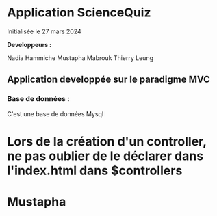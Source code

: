 # Application ScienceQuiz
Initialisée le 27 mars 2024  


**Developpeurs :**  

Nadia Hammiche
Mustapha Mabrouk
Thierry Leung

## Application developpée sur le paradigme MVC

### Base de données :
C'est une base de données Mysql

# Lors de la création d'un controller, ne pas oublier de le déclarer dans l'index.html dans $controllers

# Mustapha